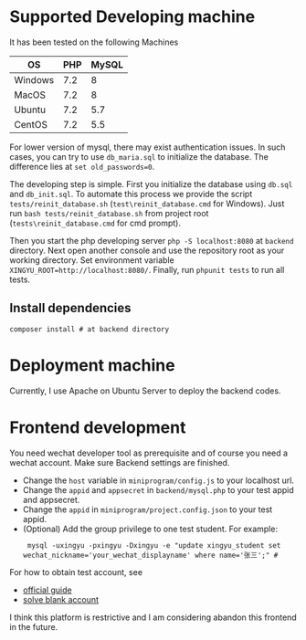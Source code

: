 # Supported Developing machine
It has been tested on the following Machines

| OS      | PHP | MySQL |
|---------|-----|-------|
| Windows | 7.2 | 8     |
| MacOS   | 7.2 | 8     |
| Ubuntu  | 7.2 | 5.7   |
| CentOS  | 7.2 | 5.5   |

For lower version of mysql, there may exist authentication issues. In such cases, you can try to use `db_maria.sql` to initialize the database. The difference lies at `set old_passwords=0`.

The developing step is simple. First you initialize the database using `db.sql` and `db_init.sql`.
To automate this process we provide the script `tests/reinit_database.sh` (`test\reinit_database.cmd` for Windows). Just run `bash tests/reinit_database.sh` from project root (`tests\reinit_database.cmd` for cmd prompt).

Then you start the php developing
server `php -S localhost:8080` at `backend` directory. Next open another console and use the repository root as your working directory. Set environment variable `XINGYU_ROOT=http://localhost:8080/`. Finally, run `phpunit tests` to run all tests.
## Install dependencies

```shell
composer install # at backend directory
```

# Deployment machine
Currently, I use Apache on Ubuntu Server to deploy the backend codes.

# Frontend development
You need wechat developer tool as prerequisite and of course you need a wechat account.
Make sure Backend settings are finished.

* Change the `host` variable in `miniprogram/config.js` to your localhost url.
* Change the `appid` and `appsecret` in `backend/mysql.php` to your test appid and appsecret.
* Change the `appid` in `miniprogram/project.config.json` to your test appid.
* (Optional) Add the group privilege to one test student. For example:
   ```shell
    mysql -uxingyu -pxingyu -Dxingyu -e "update xingyu_student set wechat_nickname='your_wechat_displayname' where name='张三';" # 
   ```
For how to obtain test account, see
* [official guide](https://developers.weixin.qq.com/miniprogram/dev/devtools/sandbox.html)
* [solve blank account](https://developers.weixin.qq.com/community/develop/doc/000886459dc1b8be37a8c677b51000)

I think this platform is restrictive and I am considering abandon this frontend in the future.